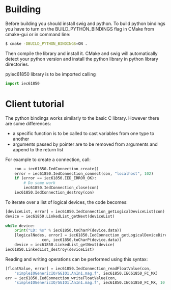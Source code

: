 # Building
Before building you should install swig and python.
To build python bindings you have to turn on the BUILD\_PYTHON\_BINDINGS flag in CMake from cmake-gui or in command line:
```sh
$ cmake -DBUILD_PYTHON_BINDINGS=ON .
```
Then compile the library and install it. CMake and swig will automatically detect your python version and install the python library in python library directories.

pyiec61850 library is to be imported calling 
```python
import iec61850
```
# Client tutorial

The python bindings works similarly to the basic C library. However there are some differences:

* a specific function is to be called to cast variables from one type to another
* arguments passed by pointer are to be removed from arguments and append to the return list


For example to create a connection, call:
```python
	con = iec61850.IedConnection_create()
	error = iec61850.IedConnection_connect(con, "localhost", 102)
	if (error == iec61850.IED_ERROR_OK):
		# Do some work
		iec61850.IedConnection_close(con)
	iec61850.IedConnection_destroy(con)
```

To iterate over a list of logical devices, the code becomes:
```python
[deviceList, error] = iec61850.IedConnection_getLogicalDeviceList(con)
device = iec61850.LinkedList_getNext(deviceList)
 
while device:
	print("LD: %s" % iec61850.toCharP(device.data))
	[logicalNodes, error] = iec61850.IedConnection_getLogicalDeviceDirectory(
				con, iec61850.toCharP(device.data))
	device = iec61850.LinkedList_getNext(device)
iec61850.LinkedList_destroy(deviceList)
```

Reading and writing operations can be performed using this syntax:
```python
[floatValue, error] = iec61850.IedConnection_readFloatValue(con,
	"simpleIOGenericIO/GGIO1.AnIn1.mag.f", iec61850.IEC61850_FC_MX)
err = iec61850.IedConnection_writeFloatValue(con, 
	"simpleIOGenericIO/GGIO1.AnIn1.mag.f", iec61850.IEC61850_FC_MX, 10.0)
```
